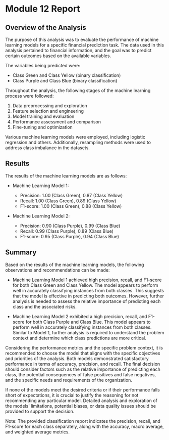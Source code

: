 # Module 12 Report

## Overview of the Analysis

The purpose of this analysis was to evaluate the performance of machine learning models for a specific financial prediction task. The data used in this analysis pertained to financial information, and the goal was to predict certain outcomes based on the available variables.

The variables being predicted were:

- Class Green and Class Yellow (binary classification)
- Class Purple and Class Blue (binary classification)

Throughout the analysis, the following stages of the machine learning process were followed:

1. Data preprocessing and exploration
2. Feature selection and engineering
3. Model training and evaluation
4. Performance assessment and comparison
5. Fine-tuning and optimization

Various machine learning models were employed, including logistic regression and others. Additionally, resampling methods were used to address class imbalance in the datasets.

## Results

The results of the machine learning models are as follows:

- Machine Learning Model 1:
  - Precision: 1.00 (Class Green), 0.87 (Class Yellow)
  - Recall: 1.00 (Class Green), 0.89 (Class Yellow)
  - F1-score: 1.00 (Class Green), 0.88 (Class Yellow)

- Machine Learning Model 2:
  - Precision: 0.90 (Class Purple), 0.99 (Class Blue)
  - Recall: 0.99 (Class Purple), 0.89 (Class Blue)
  - F1-score: 0.95 (Class Purple), 0.94 (Class Blue)

## Summary

Based on the results of the machine learning models, the following observations and recommendations can be made:

- Machine Learning Model 1 achieved high precision, recall, and F1-score for both Class Green and Class Yellow. The model appears to perform well in accurately classifying instances from both classes. This suggests that the model is effective in predicting both outcomes. However, further analysis is needed to assess the relative importance of predicting each class and the associated risks.

- Machine Learning Model 2 exhibited a high precision, recall, and F1-score for both Class Purple and Class Blue. This model appears to perform well in accurately classifying instances from both classes. Similar to Model 1, further analysis is required to understand the problem context and determine which class predictions are more critical.

Considering the performance metrics and the specific problem context, it is recommended to choose the model that aligns with the specific objectives and priorities of the analysis. Both models demonstrated satisfactory performance in terms of accuracy, precision, and recall. The final decision should consider factors such as the relative importance of predicting each class, the potential consequences of false positives and false negatives, and the specific needs and requirements of the organization.

If none of the models meet the desired criteria or if their performance falls short of expectations, it is crucial to justify the reasoning for not recommending any particular model. Detailed analysis and exploration of the models' limitations, potential biases, or data quality issues should be provided to support the decision.

Note: The provided classification report indicates the precision, recall, and F1-score for each class separately, along with the accuracy, macro average, and weighted average metrics.